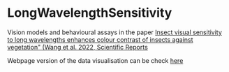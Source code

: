 # LongWavelengthSensitivity
 Vision models and behavioural assays in the paper [Insect visual sensitivity to long wavelengths enhances colour contrast of insects against vegetation" (Wang et al. 2022, Scientific Reports](https://www.nature.com/articles/s41598-021-04702-w)

Webpage version of the data visualisation can be check [here](https://luyiwangtw.github.io/LongWavelengthSensitivity/)
